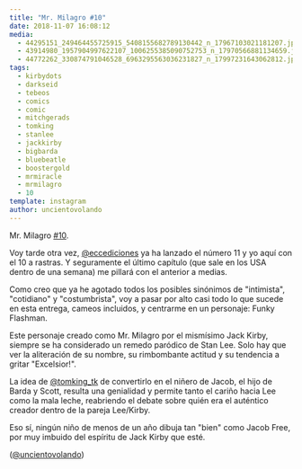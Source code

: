```yaml
---
title: "Mr. Milagro #10"
date: 2018-11-07 16:08:12
media: 
  - 44295151_249464455725915_5408155682789130442_n_17967103021181207.jpg
  - 43914980_1957904997622107_1006255385090752753_n_17970566881134659.jpg
  - 44772262_330874791046528_6963295563036231827_n_17997231643062812.jpg
tags: 
  - kirbydots
  - darkseid
  - tebeos
  - comics
  - comic
  - mitchgerads
  - tomking
  - stanlee
  - jackkirby
  - bigbarda
  - bluebeatle
  - boostergold
  - mrmiracle
  - mrmilagro
  - 10
template: instagram
author: uncientovolando
---
```


Mr. Milagro [#10](/tags/10).


Voy tarde otra vez, [@eccediciones](https://instagram.com/eccediciones) ya ha lanzado el número 11 y yo aquí con el 10 a rastras. Y seguramente el último capítulo (que sale en los USA dentro de una semana) me pillará con el anterior a medias.


Como creo que ya he agotado todos los posibles sinónimos de "intimista", "cotidiano" y "costumbrista", voy a pasar por alto casi todo lo que sucede en esta entrega, cameos incluidos, y centrarme en un personaje: Funky Flashman.


Este personaje creado como Mr. Milagro por el mismísimo Jack Kirby, siempre se ha considerado un remedo paródico de Stan Lee. Solo hay que ver la aliteración de su nombre, su rimbombante actitud y su tendencia a gritar "Excelsior!".


La idea de [@tomking_tk](https://instagram.com/tomking_tk) de convertirlo en el niñero de Jacob, el hijo de Barda y Scott, resulta una genialidad y permite tanto el cariño hacia Lee como la mala leche, reabriendo el debate sobre quién era el auténtico creador dentro de la pareja Lee/Kirby.


Eso sí, ningún niño de menos de un año dibuja tan "bien" como Jacob Free, por muy imbuido del espíritu de Jack Kirby que esté.


([@uncientovolando](https://instagram.com/uncientovolando))







